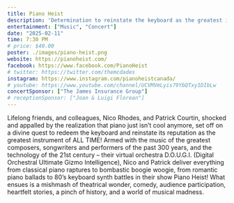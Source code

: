 ```yaml
---
title: Piano Heist
description: 'Determination to reinstate the keyboard as the greatest instrument of all time results in a bit of musical madness.'
entertainment: ["Music", "Concert"]
date: "2025-02-11"
time: 7:30 PM
# price: $40.00
poster: ./images/piano-heist.png
website: https://pianoheist.com/
facebook: https://www.facebook.com/PianoHeist
# twitter: https://twitter.com/themcdades
instagram: https://www.instagram.com/pianoheistcanada/
# youtube: https://www.youtube.com/channel/UCVMVmLyis79YbQTxy1DIbLw
concertSponsor: ["The James Insurance Group"]
# receptionSponsor: ["Joan & Luigi Florean"]
---
```


Lifelong friends, and colleagues, Nico Rhodes, and Patrick Courtin, shocked and appalled by the realization that piano just isn’t cool anymore, set off on a divine quest to redeem the keyboard and reinstate its reputation as the greatest instrument of ALL TIME! Armed with the music of the greatest composers, songwriters and performers of the past 300 years, and the technology of the 21st century – their virtual orchestra D.O.U.G.I. (Digital Orchestral Ultimate Gizmo Intelligence), Nico and Patrick deliver everything from classical piano raptures to bombastic boogie woogie, from romantic piano ballads to 80’s keyboard synth battles in their show Piano Heist! What ensues is a mishmash of theatrical wonder, comedy, audience participation, heartfelt stories, a pinch of history, and a world of musical madness.
